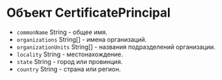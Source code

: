# Объект CertificatePrincipal

* `commonName` String - общее имя.
* `organizations` String[] - имена организаций.
* `organizationUnits` String[] - названия подразделений организации.
* `locality` String - местонахождение.
* `state` String - город или провинция.
* `country` String - страна или регион.
